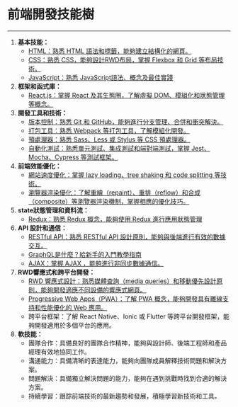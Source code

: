 # 前端開發技能樹
---

1. **基本技能：**
    - [HTML：熟悉 HTML 語法和標籤，能夠建立結構化的網頁。](https://tw.alphacamp.co/blog/html-guide)
    - [CSS：熟悉 CSS，能夠設計RWD布局，掌握 Flexbox 和 Grid 等布局技術。](https://tw.alphacamp.co/blog/css-guide-box-model)
    - [JavaScript：熟悉 JavaScript語法、概念及最佳實踐](https://javascript.alphacamp.co/javascript-past-and-present.html)
2. **框架和函式庫：**
    - [React.js：掌握 React 及其生態圈，了解虛擬 DOM、模組化和狀態管理等概念。](https://tw.alphacamp.co/blog/learn-react)
3. **開發工具和技術：**
    - [版本控制：熟悉 Git 和 GitHub，能夠進行分支管理、合併和衝突解決。](https://tw.alphacamp.co/blog/git-github-version-control-guide)
    - [打包工具：熟悉 Webpack 等打包工具，了解模組化開發。](https://tw.alphacamp.co/blog/webpack-introduction)
    - [預處理器：熟悉 Sass、Less 或 Stylus 等 CSS 預處理器。](https://tw.alphacamp.co/blog/css-preprocessor-sass-scss)
    - [自動化測試：熟悉單元測試、集成測試和端對端測試，掌握 Jest、Mocha、Cypress 等測試框架。](https://developer.mozilla.org/zh-TW/docs/Learn/Tools_and_testing/Cross_browser_testing/Automated_testing)
4. **前端效能優化：**
    - [網站速度優化：掌握 lazy loading、tree shaking 和 code splitting 等技術。](https://developer.mozilla.org/zh-TW/docs/Web/Performance)
    - [瀏覽器渲染優化：了解重繪（repaint）、重排（reflow）和合成（composite）等瀏覽器渲染機制，掌握相應的優化技巧。](https://developer.mozilla.org/zh-CN/docs/Web/Performance/How_browsers_work)
5. **state狀態管理和資料流：**
    - [Redux：熟悉 Redux 概念，能夠使用 Redux 進行應用狀態管理](https://tw.alphacamp.co/blog/redux)
6. **API 設計和通信：**
    - [RESTful API：熟悉 RESTful API 設計原則，能夠與後端進行有效的數據交互。](https://tw.alphacamp.co/blog/rest-restful-api)
    - [GraphQL是什麼？給新手的入門教學指南](https://tw.alphacamp.co/blog/graphql)
    - [AJAX：掌握 AJAX ，能夠進行非同步數據通信。](https://tw.alphacamp.co/blog/ajax-asynchronous-request)
7. **RWD響應式和跨平台開發：**
    - [RWD 響應式設計：熟悉媒體查詢（media queries）和移動優先設計原則，能夠開發適應不同設備的響應式網頁。](https://tw.alphacamp.co/blog/rwd-responsive-web-design-introduction)
    - [Progressive Web Apps（PWA）：了解 PWA 概念，能夠開發具有離線支持和性能優化的 Web 應用。](https://developer.mozilla.org/zh-TW/docs/Web/Progressive_web_apps)
    - 跨平台框架：了解 React Native、Ionic 或 Flutter 等跨平台開發框架，能夠開發適用於多個平台的應用。
8. **軟技能：**
    - 團隊合作：具備良好的團隊合作精神，能夠與設計師、後端工程師和產品經理有效地協同工作。
    - 溝通能力：具備清晰的表達能力，能夠向團隊成員解釋技術問題和解決方案。
    - 問題解決：具備獨立解決問題的能力，能夠在遇到挑戰時找到合適的解決方案。
    - 持續學習：跟踪前端技術的最新趨勢和發展，積極學習新技術和工具。
